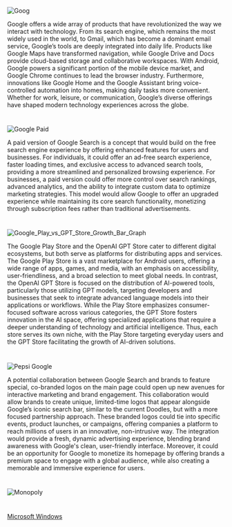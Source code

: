 ![Goog](https://github.com/user-attachments/assets/5a543035-afb4-44a6-addc-092eb8f0d1b8)

Google offers a wide array of products that have revolutionized the way we interact with technology. From its search engine, which remains the most widely used in the world, to Gmail, which has become a dominant email service, Google’s tools are deeply integrated into daily life. Products like Google Maps have transformed navigation, while Google Drive and Docs provide cloud-based storage and collaborative workspaces. With Android, Google powers a significant portion of the mobile device market, and Google Chrome continues to lead the browser industry. Furthermore, innovations like Google Home and the Google Assistant bring voice-controlled automation into homes, making daily tasks more convenient. Whether for work, leisure, or communication, Google’s diverse offerings have shaped modern technology experiences across the globe.

#

![Google Paid](https://github.com/user-attachments/assets/84354d68-22d8-41ed-8d45-6dff2d147f76)

A paid version of Google Search is a concept that would build on the free search engine experience by offering enhanced features for users and businesses. For individuals, it could offer an ad-free search experience, faster loading times, and exclusive access to advanced search tools, providing a more streamlined and personalized browsing experience. For businesses, a paid version could offer more control over search rankings, advanced analytics, and the ability to integrate custom data to optimize marketing strategies. This model would allow Google to offer an upgraded experience while maintaining its core search functionality, monetizing through subscription fees rather than traditional advertisements.

#

![Google_Play_vs_GPT_Store_Growth_Bar_Graph](https://github.com/user-attachments/assets/842af609-21c0-4801-8b19-be2969aea5d6)

The Google Play Store and the OpenAI GPT Store cater to different digital ecosystems, but both serve as platforms for distributing apps and services. The Google Play Store is a vast marketplace for Android users, offering a wide range of apps, games, and media, with an emphasis on accessibility, user-friendliness, and a broad selection to meet global needs. In contrast, the OpenAI GPT Store is focused on the distribution of AI-powered tools, particularly those utilizing GPT models, targeting developers and businesses that seek to integrate advanced language models into their applications or workflows. While the Play Store emphasizes consumer-focused software across various categories, the GPT Store fosters innovation in the AI space, offering specialized applications that require a deeper understanding of technology and artificial intelligence. Thus, each store serves its own niche, with the Play Store targeting everyday users and the GPT Store facilitating the growth of AI-driven solutions.

#

![Pepsi Google](https://github.com/user-attachments/assets/f3fd5177-2dce-4c20-a629-e48bd52fd510)

A potential collaboration between Google Search and brands to feature special, co-branded logos on the main page could open up new avenues for interactive marketing and brand engagement. This collaboration would allow brands to create unique, limited-time logos that appear alongside Google’s iconic search bar, similar to the current Doodles, but with a more focused partnership approach. These branded logos could tie into specific events, product launches, or campaigns, offering companies a platform to reach millions of users in an innovative, non-intrusive way. The integration would provide a fresh, dynamic advertising experience, blending brand awareness with Google's clean, user-friendly interface. Moreover, it could be an opportunity for Google to monetize its homepage by offering brands a premium space to engage with a global audience, while also creating a memorable and immersive experience for users.

#
![Monopoly](https://github.com/user-attachments/assets/30226fce-fb51-4c09-9a50-a2e88386b0b6)
#

[Microsoft Windows](https://github.com/sourceduty/Microsoft_Windows)
